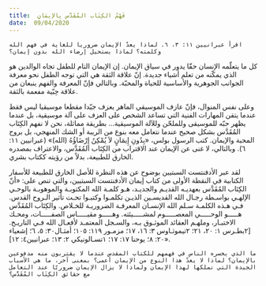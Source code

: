 ```yaml
---
title:  فَهْمُ الكِتَاب المُقَدَّس بِالإيمَانِ
date:  09/04/2020
---
```


`اقرأ عبرانيين ١١: ٣، ٦. لماذا يعدّ الإيمان ضروريا للغاية في فهم الله وكلمته؟ لماذا يستحيل إرضاء الله بدون إيمان؟`

كل ما يتعلّمه الإنسان حقّا يدور في سياق الإيمان. إن الإيمان التام للطفل تجاه الوالدين هو الذي يمكّنه من تعلم أشياء جديدة. إنّ علاقة الثقة هي التي توجه الطفل نحو معرفة الجوانب الجوهرية والأساسية للحياة والمحبّة. وبالتالي فإنّ المعرفة والفهم ينبعان من علاقة حِبّية مفعمة بالثقة.

وعلى نفس المنوال، فإنّ عازف الموسيقي الماهر يعزف جيّدا مقطعا موسيقيا ليس فقط عندما يتقن المهارات الفنية التي تساعد الشخص على العزف على آلة موسيقية، بل عندما يظهر حبّه للموسيقى وللملحّن وللآلة الموسيقية... بطريقة مماثلة، نحن لا نفهم الكِتَاب المُقَدَّس بشكل صحيح عندما نتعامل معه بنوع من الريبة أو الشك المنهجي، بل بروح المحبة والإيمان. كتب الرسول بولس، «بِدُونِ إِيمَانٍ لاَ يُمْكِنُ إِرْضَاؤُهُ (الله)» (عبرانيين ١١: ٦). وبالتالي، لا غنى عن الإيمان عند الاقتراب من الكِتَاب المُقَدَّس، والاعتراف بمصدره الخارق للطبيعة، بدلاً من رؤيته ككتاب بشري.

لقد عبر الأدفنتست السبتيين بوضوح عن هذه النظرة للأصل الخارق للطبيعة للأسفار الكتابية في النقطة الأولى من كتاب إيمان الأدفنتست السبتيين، والتي تنص على: «أنّ الكِتَاب المُقَدَّس بعهديـه القديـم والجديـد، هـو كلمـة الله المكتوبـة والموهوبـة بالوحـي الإلهـي بواسـطة رجـال الله القديسـين الذيـن تكلمـوا وكتبـوا تحـت تأثير الـروح القدس. فـي هـذه الكلمـة سـلم الله الإنسـان المعرفـة الضروريـة للخـلاص. والكِتَاب المُقَدَّس هـــــو الوحـــــي المعصـــــوم لمشـــــيئته. وهـــــو مقيـــــاس الصفـــــات، ومحـك الاختبـار، وملهـم العقائد الموثـوق بـه، والسـجل المعتمـد لأفعـال الله فـي التاريـخ. [٢بطـرس ١: ٢٠، ٢١؛ ٢تيموثـاوس ٣: ١٦، ١٧؛ مزمـور ١١٩: ١٠٥؛ أمثـال٣٠: ٥، ٦؛ إشعياء ٢٠: ٨؛ يوحنا ١٧: ١٧؛ ١تسـالونيكي ٢: ١٣؛ عبرانيين٤: ١٢]».

`ما الذي يخسره الناس في فهمهم للكتاب المقدس عندما لا يقتربون منه مدفوعين بالإيمان؟ لماذا لا يعدّ هذا النوع من الإيمان أعمى؟ بمعنى آخر، ما هي الأسباب الجيدة التي نملكها لهذا الإيمان ولماذا لا يزال الإيمان ضروريّا عند التعامل مع حقائق الكِتَاب المُقَدَّس؟`